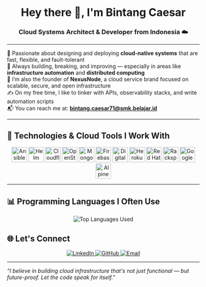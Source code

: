 <h1 align="center">Hey there 👋, I'm Bintang Caesar</h1>
<h3 align="center">Cloud Systems Architect & Developer from Indonesia ☁️</h3>

---

🚀 Passionate about designing and deploying **cloud-native systems** that are fast, flexible, and fault-tolerant  
🔧 Always building, breaking, and improving — especially in areas like **infrastructure automation** and **distributed computing**  
🏢 I’m also the founder of **NexusNode**, a cloud service brand focused on scalable, secure, and open infrastructure  
✍️ On my free time, I like to tinker with APIs, observability stacks, and write automation scripts  
📬 You can reach me at: **bintang.caesar71@smk.belajar.id**

---

## 🔧 Technologies & Cloud Tools I Work With

<p align="center">
  <img src="https://www.vectorlogo.zone/logos/ansible/ansible-icon.svg" height="40" alt="Ansible"/>
  <img src="https://www.vectorlogo.zone/logos/helmsh/helmsh-icon.svg" height="40" alt="Helm"/>
  <img src="https://www.vectorlogo.zone/logos/cloudflare/cloudflare-icon.svg" height="40" alt="Cloudflare"/>
  <img src="https://www.vectorlogo.zone/logos/openstack/openstack-icon.svg" height="40" alt="OpenStack"/>
  <img src="https://www.vectorlogo.zone/logos/mongodb/mongodb-icon.svg" height="40" alt="MongoDB Atlas"/>
  <img src="https://www.vectorlogo.zone/logos/firebase/firebase-icon.svg" height="40" alt="Firebase"/>
  <img src="https://www.vectorlogo.zone/logos/digitalocean/digitalocean-icon.svg" height="40" alt="DigitalOcean"/>
  <img src="https://www.vectorlogo.zone/logos/heroku/heroku-icon.svg" height="40" alt="Heroku"/>
  <img src="https://www.vectorlogo.zone/logos/redhat/redhat-icon.svg" height="40" alt="Red Hat"/>
  <img src="https://www.vectorlogo.zone/logos/rackspace/rackspace-icon.svg" height="40" alt="Rackspace"/>
  <img src="https://www.vectorlogo.zone/logos/google_cloud/google_cloud-icon.svg" height="40" alt="Google Cloud"/>
  <img src="https://www.vectorlogo.zone/logos/alpinelinux/alpinelinux-icon.svg" height="40" alt="Alpine Linux"/>
</p>

---

## 📊 Programming Languages I Often Use

<p align="center">
  <img src="https://github-readme-stats.vercel.app/api/top-langs/?username=BintangXD112&layout=compact&langs_count=100&cache_seconds=1&theme=tokyonight" alt="Top Languages Used"/>
</p>

## 🌐 Let's Connect

<p align="center">
  <a href="https://linkedin.com/in/BintangXD112">
    <img src="https://img.shields.io/badge/LinkedIn-blue?logo=linkedin&style=for-the-badge" alt="LinkedIn"/>
  </a>
  <a href="https://github.com/BintangXD112">
    <img src="https://img.shields.io/badge/GitHub-100000?logo=github&style=for-the-badge" alt="GitHub"/>
  </a>
  <a href="mailto:bintangxd.caesar71@smk.belajar.id">
    <img src="https://img.shields.io/badge/Email-D14836?logo=gmail&logoColor=white&style=for-the-badge" alt="Email"/>
  </a>
</p>

---

_“I believe in building cloud infrastructure that's not just functional — but future-proof. Let the code speak for itself.”_
